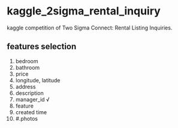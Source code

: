 # kaggle_2sigma_rental_inquiry
kaggle competition of Two Sigma Connect: Rental Listing Inquiries. 

## features selection
1. bedroom
2. bathroom
3. price
4. longitude, latitude
5. address
6. description
7. manager_id √ 
8. feature
9. created time
10. \#.photos
